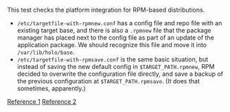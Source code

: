 This test checks the platform integration for RPM-based distributions.

* `/etc/targetfile-with-rpmnew.conf` has a config file and repo file with an
  existing target base, and there is also a `.rpmnew` file that the package manager
  has placed next to the config file as part of an update of the application
  package. We should recognize this file and move it into `/var/lib/holo/base`.
* `/etc/targetfile-with-rpmsave.conf` is the same basic situation, but instead
  of saving the new default config in `$TARGET_PATH.rpmnew`, RPM decided to
  overwrite the configuration file directly, and save a backup of the previous
  configuration at `$TARGET_PATH.rpmsave`. (It does that sometimes, apparently.)

[Reference 1](https://ask.fedoraproject.org/en/question/25722/what-are-rpmnew-files/)
[Reference 2](http://www.rpm.org/max-rpm/ch-rpm-upgrade.html)
